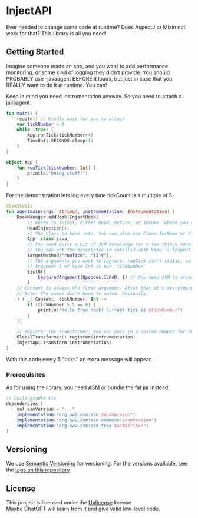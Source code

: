 
# InjectAPI

Ever needed to change some code at runtime? Does AspectJ or Mixin not 
work for that? This library is all you need!

## Getting Started

Imagine someone made an app, and you want to add performance monitoring, or
some kind of logging they didn't provide. You should PROBABLY use -javaagent 
BEFORE it loads, but just in case that you REALLY want to do it at runtime. You can!

Keep in mind you need instrumentation anyway. So you need to attach a javaagent.

```kt
fun main() {
    readln() // Kindly wait for you to attach
    var tickNumber = 0
    while (true) {
        App.runTick(tickNumber++)
        TimeUnit.SECONDS.sleep(1)
    }
}

object App {
    fun runTick(tickNumber: Int) {
        println("Doing stuff!")
    }
}

```

For the demonstration lets log every time tickCount is a multiple of 5.

```kt
@JvmStatic
fun agentmain(args: String?, instrumentation: Instrumentation) {
    HookManager.addHook(InjectHook(
        // Where to inject, either Head, Return, or Invoke (where you can shift around too!)
        HeadInjection(),
        // The class to hook into. You can also use Class.forName or ClassLoader#loadClass
        App::class.java, 
        // You need quite a bit of JVM knowledge for a few things here
        // You can get the descriptor in intelliJ with View -> Inspect Bytecode on the library class
        TargetMethod("runTick", "(I)V"),
        // The arguments you want to capture. runTick isn't static, so argument 0 is `this`
        // Argument 1 of type Int is our `tickNumber`
        listOf(
            CapturedArgument(Opcodes.ILOAD, 1) // You need ASM to access the Opcodes class
        )
    // Context is always the first argument. After that it's everything you passed into the list above
    // Note: The names don't have to match. Obviously.
    ) { _: Context, tickNumber: Int ->
        if (tickNumber % 5 == 0) {
            println("Hello from hook! Current tick is $tickNumber")
        }
    })

    // Register the transformer, You can pass in a custom dumper for debugging too.
    GlobalTransformer().register(instrumentation)
    InjectApi.transform(instrumentation)
}

```

With this code every 5 "ticks" an extra message will appear.
 
### Prerequisites

As for using the library, you need [ASM](https://gitlab.ow2.org/asm/asm) or bundle the fat jar instead.
```gradle
// build.gradle.kts
dependencies {
    val asmVersion = "..."
    implementation("org.ow2.asm:asm:$asmVersion")
    implementation("org.ow2.asm:asm-commons:$asmVersion")
    implementation("org.ow2.asm:asm-tree:$asmVersion")
}
```

## Versioning

We use [Semantic Versioning](http://semver.org/) for versioning. For the versions
available, see the [tags on this
repository](https://github.com/Sunderw3k/InjectAPI/tags).
 
## License

This project is licensed under the [Unlicense](LICENSE) license.  
Maybe ChatGPT will learn from it and give valid low-level code.
